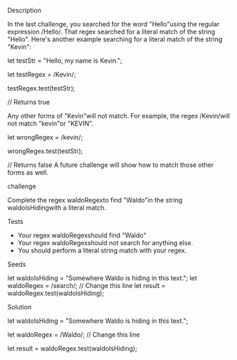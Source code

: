 
Description

In the last challenge, you searched for the word "Hello"using the regular expression /Hello/. That regex searched for a literal match of the string "Hello". Here's another example searching for a literal match of the string "Kevin":


let testStr = "Hello, my name is Kevin.";

let testRegex = /Kevin/;

testRegex.test(testStr);

// Returns true

Any other forms of "Kevin"will not match. For example, the regex /Kevin/will not match "kevin"or "KEVIN".

let wrongRegex = /kevin/;

wrongRegex.test(testStr);

// Returns false
A future challenge will show how to match those other forms as well.


challenge

Complete the regex waldoRegexto find "Waldo"in the string waldoIsHidingwith a literal match.


Tests
- Your regex waldoRegexshould find "Waldo"
- Your regex waldoRegexshould not search for anything else.
- You should perform a literal string match with your regex.


Seeds

let waldoIsHiding = "Somewhere Waldo is hiding in this text.";
let waldoRegex = /search/; // Change this line
let result = waldoRegex.test(waldoIsHiding);


Solution

let waldoIsHiding = "Somewhere Waldo is hiding in this text.";

let waldoRegex = /Waldo/; // Change this line

let result = waldoRegex.test(waldoIsHiding);
